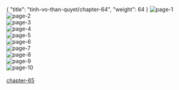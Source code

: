 { "title": "tinh-vo-than-quyet/chapter-64", "weight": 64 }
<img src="tinh-vo-than-quyet_0064_01-59c1d44ac277797e43c3edaf5ec7efdb.webp" alt="page-1" origin="http://1.bp.blogspot.com/-WelcPLkO1y8/WUSfbJrmgtI/AAAAAAAAkSQ/IsA6RIin2ZcGyRcHhS0EqqSVjETUEr1fACHMYCw/1.jpg?imgmax=0"><br/>
<img src="tinh-vo-than-quyet_0064_02-b075ae8d02acc961102818e1d724ac8e.webp" alt="page-2" origin="http://1.bp.blogspot.com/-1xaXBWXLvQQ/WUSfcuGAWZI/AAAAAAAAkSU/UDwgKo-oFRoCYejMPvcROWlYvtUpvvjlQCHMYCw/2.jpg?imgmax=0"><br/>
<img src="tinh-vo-than-quyet_0064_03-0a6568ab3bffd42500747694355b0f69.webp" alt="page-3" origin="http://1.bp.blogspot.com/-QO4cbbS55qE/WUSfeCW3R7I/AAAAAAAAkSY/aoJytO0eVlYa11-7MimqUMkuoXSWl9nnACHMYCw/3.jpg?imgmax=0"><br/>
<img src="tinh-vo-than-quyet_0064_04-de5083f657b38b7c5a9dcba83003214c.webp" alt="page-4" origin="http://1.bp.blogspot.com/-iB9mj_wuagw/WUSffiz-khI/AAAAAAAAkSc/9aX6a9I-ujURfjGIgDLoWhur-ncI_wregCHMYCw/4.jpg?imgmax=0"><br/>
<img src="tinh-vo-than-quyet_0064_05-4b7f0668319b9e5e100ec9c4efac503e.webp" alt="page-5" origin="http://1.bp.blogspot.com/-aYOaogdN21A/WUSfhbfw8mI/AAAAAAAAkSg/RRbK5I0Mkc48cEQeiSDDKcNmlavm-5WBgCHMYCw/5.jpg?imgmax=0"><br/>
<img src="tinh-vo-than-quyet_0064_06-13b0f1963242eefdaf148515c6b542c7.webp" alt="page-6" origin="http://1.bp.blogspot.com/-HRBhjubr81o/WUSfiYQB39I/AAAAAAAAkSk/jPyL6sF6PIkvLaOWgmjOIAAPp3NlH6x9ACHMYCw/6.jpg?imgmax=0"><br/>
<img src="tinh-vo-than-quyet_0064_07-e5d9f7b4adba7085eeecc330604841e0.webp" alt="page-7" origin="http://1.bp.blogspot.com/-6b1MPTEgrHg/WUSfjROuyEI/AAAAAAAAkSo/fMWxEzzEPRwHiMTX31eyMM1R9E-zX3MfgCHMYCw/7.jpg?imgmax=0"><br/>
<img src="tinh-vo-than-quyet_0064_08-94fea510d2657c0c549be0da3e2ff49b.webp" alt="page-8" origin="http://1.bp.blogspot.com/-KsN-SMFr_rk/WUSfkZlk-ZI/AAAAAAAAkSs/nLnqmdFUdjo5s4KTOXypJ1ICLXwR0m9cgCHMYCw/8.jpg?imgmax=0"><br/>
<img src="tinh-vo-than-quyet_0064_09-09293bb4db61abec9df90fd9b1b5c3c0.webp" alt="page-9" origin="http://1.bp.blogspot.com/-pq6vsk68Aq8/WUSflIaQf_I/AAAAAAAAkSw/hCxLKM3aSBkz6L9GLf4p9hnrP_zX3-GlACHMYCw/9.jpg?imgmax=0"><br/>
<img src="tinh-vo-than-quyet_0064_10-a3505de555a345d01bedacbafa7358da.webp" alt="page-10" origin="http://1.bp.blogspot.com/-vnjEoq4aaf0/WUSfmMvrk2I/AAAAAAAAkS0/ehoZbeuTTXgfoq46j4br7vf8bqu-8cx9gCHMYCw/10.jpg?imgmax=0"><br/>
<br/><a class="nextchap" href="/tinh-vo-than-quyet/chapter-65">chapter-65</a>
